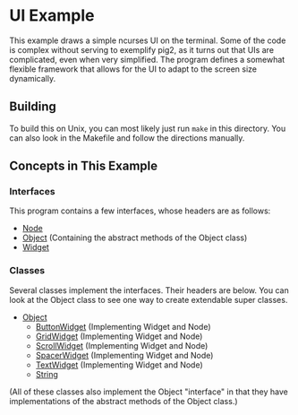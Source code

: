# UI Example

This example draws a simple ncurses UI on the terminal. Some of the code is
complex without serving to exemplify pig2, as it turns out that UIs are
complicated, even when very simplified. The program defines a somewhat flexible
framework that allows for the UI to adapt to the screen size dynamically.

## Building

To build this on Unix, you can most likely just run `make` in this directory.
You can also look in the Makefile and follow the directions manually.

## Concepts in This Example

### Interfaces

This program contains a few interfaces, whose headers are as follows:

* [Node](src/Node.h)
* [Object](src/Object.h) (Containing the abstract methods of the Object class)
* [Widget](src/Widget.h)

### Classes

Several classes implement the interfaces. Their headers are below. You can look
at the Object class to see one way to create extendable super classes.

* [Object](src/Object.h)
  * [ButtonWidget](src/ButtonWidget.h) (Implementing Widget and Node)
  * [GridWidget](src/GridWidget.h) (Implementing Widget and Node)
  * [ScrollWidget](src/ScrollWidget.h) (Implementing Widget and Node)
  * [SpacerWidget](src/SpacerWidget.h) (Implementing Widget and Node)
  * [TextWidget](src/TextWidget.h) (Implementing Widget and Node)
  * [String](src/String.h)

(All of these classes also implement the Object "interface" in that they have
implementations of the abstract methods of the Object class.)
